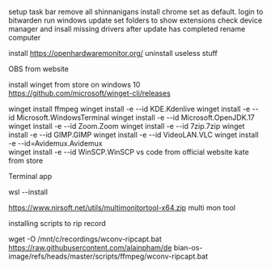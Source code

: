 setup task bar remove all shinnanigans
install chrome set as default. login to bitwarden
run windows update
set folders to show extensions
check device manager and insall missing drivers after update has completed
rename computer

install https://openhardwaremonitor.org/
uninstall useless stuff

OBS from website

install winget from store on windows 10
https://github.com/microsoft/winget-cli/releases

winget install ffmpeg
winget install -e --id KDE.Kdenlive
winget install -e --id Microsoft.WindowsTerminal
winget install -e --id Microsoft.OpenJDK.17
winget install -e --id Zoom.Zoom
winget install -e --id 7zip.7zip
winget install -e --id GIMP.GIMP
winget install -e --id VideoLAN.VLC
winget install -e --id=Avidemux.Avidemux  
winget install -e --id WinSCP.WinSCP
vs code from official website 
kate from store

Terminal app

wsl --install

https://www.nirsoft.net/utils/multimonitortool-x64.zip
multi mon tool


installing scripts to rip record


wget -O /mnt/c/recordings/wconv-ripcapt.bat https://raw.githubusercontent.com/alainpham/de
bian-os-image/refs/heads/master/scripts/ffmpeg/wconv-ripcapt.bat

